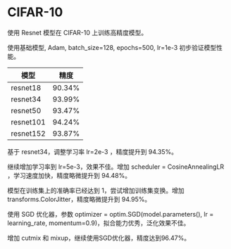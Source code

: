 # CIFAR-10

使用 Resnet 模型在 CIFAR-10 上训练高精度模型。

使用基础模型, Adam, batch_size=128, epochs=500, lr=1e-3 初步验证模型性能。

| 模型      | 精度   |
| --------- | ------ |
| resnet18  | 90.34% |
| resnet34  | 93.99% |
| resnet50  | 93.47% |
| resnet101 | 94.24% |
| resnet152 | 93.87% |

基于 resnet34，调整学习率 lr=2e-3 ，精度提升到 94.35%。

继续增加学习率到 lr=5e-3，效果不佳。增加 scheduler = CosineAnnealingLR ，学习速度加快，精度略微提升到 94.48%。

模型在训练集上的准确率已经达到 1，尝试增加训练集变换。增加 transforms.ColorJitter，精度略微提升到 94.95%。

使用 SGD 优化器，参数 optimizer = optim.SGD(model.parameters(), lr = learning_rate, momentum=0.9)，拟合能力优秀，泛化效果不佳。

增加 cutmix 和 mixup，继续使用SGD优化器，精度达到96.47%。
